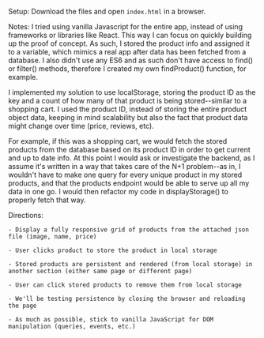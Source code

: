 Setup:
Download the files and open `index.html` in a browser.

Notes:
I tried using vanilla Javascript for the entire app, instead of using frameworks or libraries like React. This way I can focus on quickly building up the proof of concept. As such, I stored the product info and assigned it to a variable, which mimics a real app after data has been fetched from a database. I also didn't use any ES6 and as such don't have access to find() or filter() methods, therefore I created my own findProduct() function, for example.

I implemented my solution to use localStorage, storing the product ID as the key and a count of how many of that product is being stored--similar to a shopping cart. I used the product ID, instead of storing the entire product object data, keeping in mind scalability but also the fact that product data might change over time (price, reviews, etc).

For example, if this was a shopping cart, we would fetch the stored products from the database based on its product ID in order to get current and up to date info. At this point I would ask or investigate the backend, as I assume it's written in a way that takes care of the N+1 problem--as in, I wouldn't have to make one query for every unique product in my stored products, and that the products endpoint would be able to serve up all my data in one go. I would then refactor my code in displayStorage() to properly fetch that way.


Directions:

    - Display a fully responsive grid of products from the attached json file (image, name, price)

    - User clicks product to store the product in local storage

    - Stored products are persistent and rendered (from local storage) in another section (either same page or different page)

    - User can click stored products to remove them from local storage

    - We'll be testing persistence by closing the browser and reloading the page

    - As much as possible, stick to vanilla JavaScript for DOM manipulation (queries, events, etc.)
